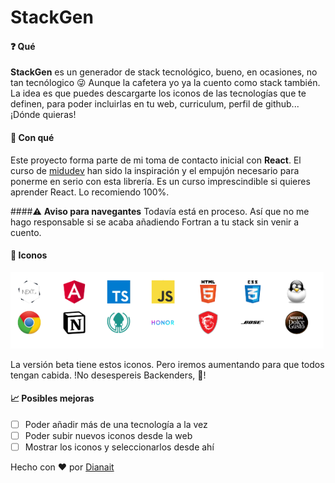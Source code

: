 # StackGen

#### ❓ Qué

**StackGen** es un generador de stack tecnológico, bueno, en ocasiones, no tan tecnólogico 😜 Aunque la cafetera yo ya la cuento como stack también.
La idea es que puedes descargarte los iconos de las tecnologías que te definen, para poder incluirlas en tu web, curriculum, perfil de github... ¡Dónde quieras!

#### 🔨 Con qué

Este proyecto forma parte de mi toma de contacto inicial con **React**.
El curso de [midudev](https://midu.dev/curso-gratis-react-2020/) han sido la inspiración y el empujón necesario para ponerme en serio con esta librería. Es un curso imprescindible si quieres aprender React. Lo recomiendo 100%.

####⚠️ **Aviso para navegantes**
Todavía está en proceso. Así que no me hago responsable si se acaba añadiendo Fortran a tu stack sin venir a cuento.

#### 🍦 Iconos

![next, angular, ts, js, html, css, linux, chrome, notion, gitkraken, honor, msi, bose, dolce gusto](./public/stack/stack.png)

La versión beta tiene estos iconos. Pero iremos aumentando para que todos tengan cabida. !No desespereis Backenders, 💪!

#### 📈 Posibles mejoras

- [ ] Poder añadir más de una tecnología a la vez
- [ ] Poder subir nuevos iconos desde la web
- [ ] Mostrar los iconos y seleccionarlos desde ahí

Hecho con ❤️ por [Dianait](https://github.com/dianait)
